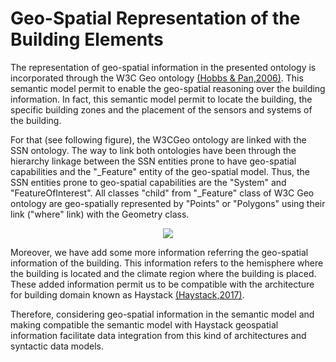 # Geo-Spatial Representation of the Building Elements

The representation of geo-spatial information in the presented ontology is incorporated through the W3C Geo ontology [(Hobbs & Pan,2006)][@Hobbs2006]. This semantic model permit to enable the geo-spatial reasoning over the building information. In fact, this semantic model permit to locate the building, the specific building zones and the placement of the sensors and systems of the building.

For that (see following figure), the W3CGeo ontology are linked with the SSN ontology. The way to link both ontologies have been through the hierarchy linkage between the SSN entities prone to have geo-spatial capabilities and the "_Feature" entity of the geo-spatial model. Thus, the SSN entities prone to geo-spatial capabilities are the "System" and "FeatureOfInterest". All classes "child" from "_Feature" class of W3C Geo ontology are geo-spatially represented by "Points" or "Polygons" using their link ("where" link) with the Geometry class.

  <div style="text-align:center">
      <img src="http://www.plantuml.com/plantuml/png/ZLHDYzim4BthLmXws1RMsT9B8Io1RBQx3IoRGXPoA2MeziGMiIKpabbCs_zUIVx-J8v-R-RDZETfbCzYe9yNNmbHPovIXYoXVioKedy8fMj4-RwHiKJwoF3y46TGeKzIw07pmFnpY38JGK6zy33I5ISn06nIdX5oygzLLcb0a3fFOTFNEKJ0TB_3jTR8VsSQcbQe4GL1oDqDeOzmue9hBWML9weZAB90KOGJ878HEdI_V_LyYK2Dj2OtTwGOVv-RVX9wVw-KMArAyCcqaI7iJbjXcrMwvbt9aPhF8CVKZwMIoGz1rlf74vw0nho7_v1Sw04Mvw4fr4M_Gy9L6e6JZhZ-4hAq9ZSnJvWUOrubccxHpljnUolHZtZmwROVjPUPZHBpKMyeKsvyDL9cZJmOWTyWIG77EpEB7KinqpFiuEr9hXXZFkHGx7OcuXkx5E4wELuRTxcYQ_iAlI9kJc_AhCP8AcMQczrPkz9CsKTYFBaxl53poCmR2tDhObBxr_DMZMkNLc7vRjr7MbR-wtc5WuUWit1Bpi63LzRZYwVPQw8n_fAMaovZwHjJ1LlHaDsaya6CP9HChyWEEGZDx3zhSYAcMZWXhO_5ukU7ulV_AjOyHRgTJP5sbLESjSDinUFbY3dzndJp4Kw3jAxFe8ovBbDyTLS8gI-KtNDrIBgelI6zkEfyT65xERg8Enh_0G00"/>
  </div>

Moreover, we have add some more information referring the geo-spatial information of the building. This information refers to the hemisphere where the building is located and the climate region where the building is placed. These added information permit us to be compatible with the architecture for building domain known as Haystack [(Haystack,2017)][@Haystack2017].

Therefore, considering geo-spatial information in the semantic model and making compatible the semantic model with Haystack geospatial information facilitate data integration from this kind of architectures and syntactic data models.

[@Hobbs2006]: http://www.w3.org/TR/owl-time/ "Hobbs, J. R., & Pan, F. (2006). Time Ontology in OWL: W3C Working Draft. W3C Web Site, (September 2006), 1–17."

[@Haystack2017]: http://project-haystack.org/doc